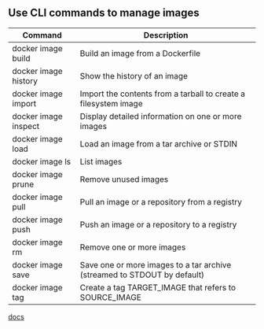 ## Use CLI commands to manage images

| Command | 	Description |
|---------|---------------|
| docker image build	| Build an image from a Dockerfile |
| docker image history	| Show the history of an image |
| docker image import	| Import the contents from a tarball to create a filesystem image |
| docker image inspect	| Display detailed information on one or more images |
| docker image load	| Load an image from a tar archive or STDIN |
| docker image ls	| List images |
| docker image prune	| Remove unused images |
| docker image pull	| Pull an image or a repository from a registry |
| docker image push	| Push an image or a repository to a registry |
| docker image rm	| Remove one or more images |
| docker image save	| Save one or more images to a tar archive (streamed to STDOUT by default) |
| docker image tag	| Create a tag TARGET_IMAGE that refers to SOURCE_IMAGE |

[docs](https://docs.docker.com/engine/reference/commandline/image/#usage)
